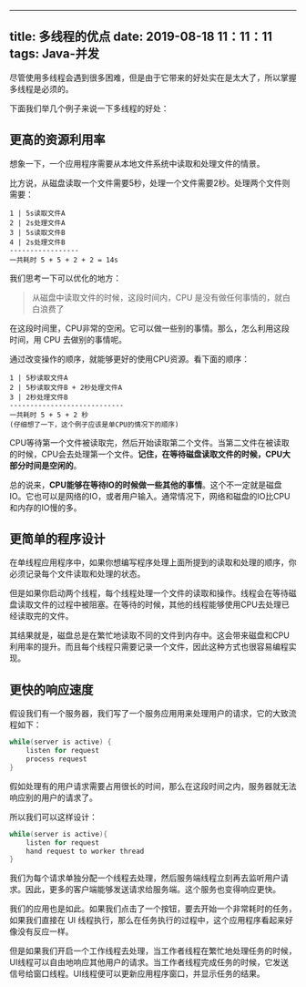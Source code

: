 
---
title: 多线程的优点
date: 2019-08-18 11：11：11
tags: Java-并发
---

尽管使用多线程会遇到很多困难，但是由于它带来的好处实在是太大了，所以掌握多线程是必须的。

下面我们举几个例子来说一下多线程的好处：



## 更高的资源利用率

想象一下，一个应用程序需要从本地文件系统中读取和处理文件的情景。

比方说，从磁盘读取一个文件需要5秒，处理一个文件需要2秒。处理两个文件则需要：

```
1 | 5s读取文件A
2 | 2s处理文件A
3 | 5s读取文件B
4 | 2s处理文件B
-----------------
一共耗时 5 + 5 + 2 + 2 = 14s
```

我们思考一下可以优化的地方：

> 从磁盘中读取文件的时候，这段时间内，CPU 是没有做任何事情的，就白白浪费了

在这段时间里，CPU非常的空闲。它可以做一些别的事情。那么，怎么利用这段时间，用 CPU 去做别的事情呢。

通过改变操作的顺序，就能够更好的使用CPU资源。看下面的顺序：

```
1 | 5秒读取文件A
2 | 5秒读取文件B + 2秒处理文件A
3 | 2秒处理文件B
----------------------------
一共耗时 5 + 5 + 2 秒
(仔细想了一下，这个例子应该是单CPU的情况下的顺序)
```

CPU等待第一个文件被读取完，然后开始读取第二个文件。当第二文件在被读取的时候，CPU会去处理第一个文件。**记住，在等待磁盘读取文件的时候，CPU大部分时间是空闲的**。

总的说来，**CPU能够在等待IO的时候做一些其他的事情**。这个不一定就是磁盘IO。它也可以是网络的IO，或者用户输入。通常情况下，网络和磁盘的IO比CPU和内存的IO慢的多。



## 更简单的程序设计

在单线程应用程序中，如果你想编写程序处理上面所提到的读取和处理的顺序，你必须记录每个文件读取和处理的状态。

但是如果你启动两个线程，每个线程处理一个文件的读取和操作。线程会在等待磁盘读取文件的过程中被阻塞。在等待的时候，其他的线程能够使用CPU去处理已经读取完的文件。

其结果就是，磁盘总是在繁忙地读取不同的文件到内存中。这会带来磁盘和CPU利用率的提升。而且每个线程只需要记录一个文件，因此这种方式也很容易编程实现。



## 更快的响应速度

假设我们有一个服务器，我们写了一个服务应用用来处理用户的请求，它的大致流程如下：

```java
while(server is active) {
    listen for request
	process request
}
```

假如处理有的用户请求需要占用很长的时间，那么在这段时间之内，服务器就无法响应别的用户的请求了。

所以我们可以这样设计：

```java
while(server is active){
    listen for request
    hand request to worker thread
}
```

我们为每个请求单独分配一个线程去处理，然后服务端线程立刻再去监听用户请求。因此，更多的客户端能够发送请求给服务端。这个服务也变得响应更快。



我们的应用也是如此。如果我们点击了一个按钮，要去开始一个非常耗时的任务，如果我们直接在 UI 线程执行，那么在任务执行的过程中，这个应用程序看起来好像没有反应一样。

但是如果我们开启一个工作线程去处理，当工作者线程在繁忙地处理任务的时候，UI线程可以自由地响应其他用户的请求。当工作者线程完成任务的时候，它发送信号给窗口线程。UI线程便可以更新应用程序窗口，并显示任务的结果。

